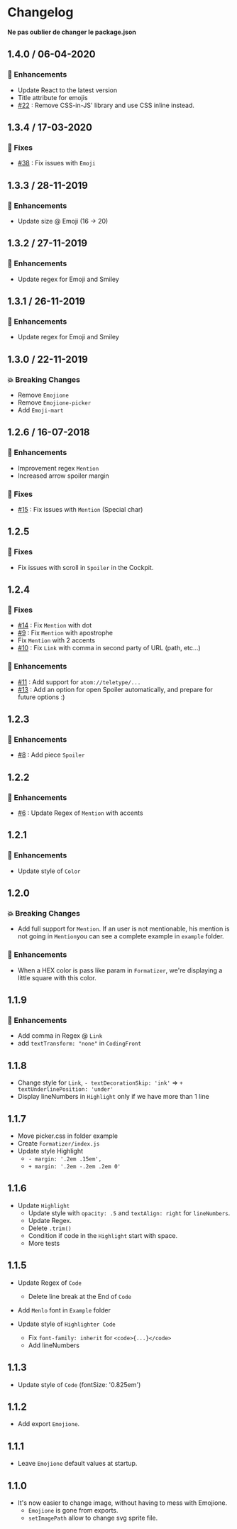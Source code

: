 # Changelog

**Ne pas oublier de changer le package.json**

## 1.4.0 / 06-04-2020

### :tada: Enhancements

- Update React to the latest version
- Title attribute for emojis
- [#22](https://github.com/O-clock-Dev/formatizer/issues/22) : Remove CSS-in-JS' library and use CSS inline instead.

## 1.3.4 / 17-03-2020

### :bug: Fixes

- [#38](https://github.com/O-clock-Dev/formatizer/issues/38) : Fix issues with `Emoji`

## 1.3.3 / 28-11-2019

### :tada: Enhancements

- Update size @ Emoji (16 -> 20)

## 1.3.2 / 27-11-2019

### :tada: Enhancements

- Update regex for Emoji and Smiley

## 1.3.1 / 26-11-2019

### :tada: Enhancements

- Update regex for Emoji and Smiley

## 1.3.0 / 22-11-2019

### :boom: Breaking Changes

- Remove `Emojione`
- Remove `Emojione-picker`
- Add `Emoji-mart`

## 1.2.6 / 16-07-2018

### :tada: Enhancements

- Improvement regex `Mention`
- Increased arrow spoiler margin

### :bug: Fixes

- [#15](https://github.com/O-clock-Dev/formatizer/issues/15) : Fix issues with `Mention` (Special char)

## 1.2.5

### :bug: Fixes

- Fix issues with scroll in `Spoiler` in the Cockpit.

## 1.2.4

### :bug: Fixes

- [#14](https://github.com/O-clock-Dev/formatizer/issues/14) : Fix `Mention` with dot
- [#9](https://github.com/O-clock-Dev/formatizer/issues/9) : Fix `Mention` with apostrophe
- Fix `Mention` with 2 accents
- [#10](https://github.com/O-clock-Dev/formatizer/issues/10) : Fix `Link` with comma in second party of URL (path, etc...)

### :tada: Enhancements

- [#11](https://github.com/O-clock-Dev/formatizer/issues/11) : Add support for `atom://teletype/...`
- [#13](https://github.com/O-clock-Dev/formatizer/issues/13) : Add an option for open Spoiler automatically, and prepare for future options :)

## 1.2.3

### :tada: Enhancements

- [#8](https://github.com/O-clock-Dev/formatizer/issues/8) : Add piece `Spoiler`

## 1.2.2

### :tada: Enhancements

- [#6](https://github.com/O-clock-Dev/formatizer/issues/6) : Update Regex of `Mention` with accents

## 1.2.1

### :tada: Enhancements

- Update style of `Color`

## 1.2.0

### :boom: Breaking Changes

- Add full support for `Mention`. If an user is not mentionable, his mention is not going in `Mention`you can see a complete example in `example` folder.

### :tada: Enhancements

- When a HEX color is pass like param in `Formatizer`, we're displaying a little square with this color.

## 1.1.9

### :tada: Enhancements

- Add comma in Regex @ `Link`
- add `textTransform: "none"` in `CodingFront`

## 1.1.8

- Change style for `Link`, `- textDecorationSkip: 'ink'` => `+ textUnderlinePosition: 'under'`
- Display lineNumbers in `Highlight` only if we have more than 1 line

## 1.1.7

- Move picker.css in folder example
- Create `Formatizer/index.js`
- Update style Highlight
  - `- margin: '.2em .15em',`
  - `+ margin: '.2em -.2em .2em 0'`

## 1.1.6

- Update `Highlight`
  - Update style with `opacity: .5` and `textAlign: right` for `lineNumbers`.
  - Update Regex.
  - Delete `.trim()`
  - Condition if code in the `Highlight` start with space.
  - More tests

## 1.1.5

- Update Regex of `Code`

  - Delete line break at the End of `Code`

- Add `Menlo` font in `Example` folder
- Update style of `Highlighter Code`
  - Fix `font-family: inherit` for `<code>{...}</code>`
  - Add lineNumbers

## 1.1.3

- Update style of `Code` (fontSize: '0.825em')

## 1.1.2

- Add export `Emojione`.

## 1.1.1

- Leave `Emojione` default values at startup.

## 1.1.0

- It's now easier to change image, without having to mess with Emojione.
  - `Emojione` is gone from exports.
  - `setImagePath` allow to change svg sprite file.
